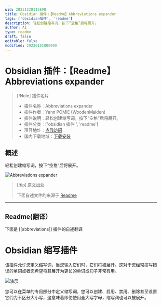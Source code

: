 ```yaml
---
uid: 20231220115890
title: Obsidian 插件：【Readme】Abbreviations expander
tags: ['obsidian插件', 'readme']
description: 轻松创建缩写词，按下“空格”后将展开。
author: AI
type: readme
draft: false
editable: false
modified: 20230101000000
---
```


# Obsidian 插件：【Readme】Abbreviations expander

> [!Note] 插件名片
> - 插件名称：Abbreviations expander
> - 插件作者：Yann POMIE (WoodenMaiden)
> - 插件说明：轻松创建缩写词，按下“空格”后将展开。
> - 插件分类：['obsidian 插件 ', 'readme']
> - 项目地址：[点我访问](https://github.com/WoodenMaiden/obsidian-abbreviations)
> - 国内下载地址：[下载安装](https://pkmer.cn/products/plugin/pluginMarket/?abbreviations)

## 概述

轻松创建缩写词，按下“空格”后将展开。

![Abbreviations expander](https://cdn.pkmer.cn/covers/abbreviations.gif)

> [!tip] 原文出处
>
>下面自述文件的来源于 [Readme](https://ghproxy.net/https://raw.githubusercontent.com/WoodenMaiden/obsidian-abbreviations/master/README.md)
>

---

## Readme(翻译）

下面是 [[abbreviations]] 插件的自述翻译

# Obsidian 缩写插件

该插件允许您定义缩写词，当您输入它们时，它们将被展开。这对于您经常拼写错误的单词或者您希望将其展开为更长的单词或句子非常有用。

![演示](https://cdn.pkmer.cn/covers/abbreviations_2_0.gif)

您可以在菜单的专用部分中定义缩写词，您可以创建、启用、禁用、删除甚至设置它们为不区分大小写，这意味着即使使用全大写字母，缩写词也可以被展开。
